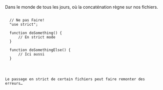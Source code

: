 Dans le monde de tous les jours, où la concaténation règne sur nos fichiers.
<pre><code>
  // Ne pas Faire!
  "use strict";

  function doSomething() {
      // En strict mode
  }

  function doSomethingElse() {
      // Ici aussi
  }
</pre>

Le passage en strict de certain fichiers peut faire remonter des erreurs…
